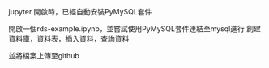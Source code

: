 jupyter 開啟時，已經自動安裝PyMySQL套件

開啟一個rds-example.ipynb，並嘗試使用PyMySQL套件連結至mysql進行 創建資料庫，資料表，插入資料，查詢資料

並將檔案上傳至github